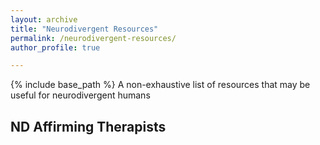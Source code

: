 ```yaml
---
layout: archive
title: "Neurodivergent Resources"
permalink: /neurodivergent-resources/
author_profile: true

---
```




{% include base_path %}
A non-exhaustive list of resources that may be useful for neurodivergent humans

## ND Affirming Therapists


